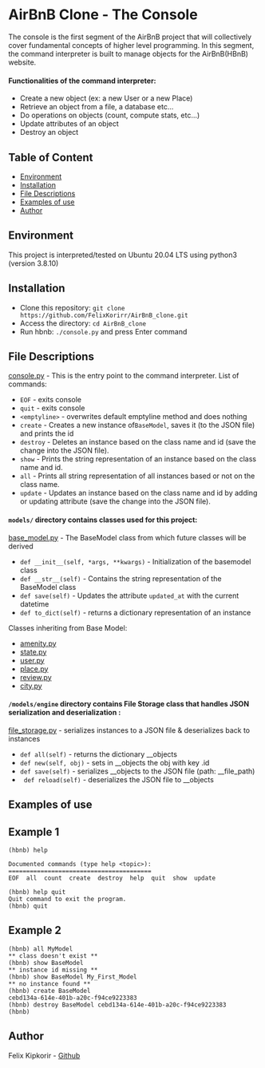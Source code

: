 # AirBnB Clone - The Console
The console is the first segment of the AirBnB project that will collectively cover fundamental concepts of higher level programming. In this segment, the command interpreter is built to manage objects for the AirBnB(HBnB) website.

#### Functionalities of the command interpreter:
* Create a new object (ex: a new User or a new Place)
* Retrieve an object from a file, a database etc...
* Do operations on objects (count, compute stats, etc...)
* Update attributes of an object
* Destroy an object

## Table of Content
* [Environment](#environment)
* [Installation](#installation)
* [File Descriptions](#file-descriptions)
* [Examples of use](#examples-of-use)
* [Author](#author)

## Environment
This project is interpreted/tested on Ubuntu 20.04 LTS using python3 (version 3.8.10)

## Installation
* Clone this repository: `git clone https://github.com/FelixKorirr/AirBnB_clone.git`
* Access the directory: `cd AirBnB_clone`
* Run hbnb: `./console.py` and press Enter command

## File Descriptions
[console.py](console.py) - This is the entry point to the command interpreter.
List of commands:
* `EOF` - exits console 
* `quit` - exits console
* `<emptyline>` - overwrites default emptyline method and does nothing
* `create` - Creates a new instance of`BaseModel`, saves it (to the JSON file) and prints the id
* `destroy` - Deletes an instance based on the class name and id (save the change into the JSON file). 
* `show` - Prints the string representation of an instance based on the class name and id.
* `all` - Prints all string representation of all instances based or not on the class name. 
* `update` - Updates an instance based on the class name and id by adding or updating attribute (save the change into the JSON file). 

#### `models/` directory contains classes used for this project:
[base_model.py](/models/base_model.py) - The BaseModel class from which future classes will be derived
* `def __init__(self, *args, **kwargs)` - Initialization of the basemodel class
* `def __str__(self)` - Contains the string representation of the BaseModel class
* `def save(self)` - Updates the attribute `updated_at` with the current datetime
* `def to_dict(self)` - returns a dictionary representation of an instance

Classes inheriting from Base Model:
* [amenity.py](/models/amenity.py)
* [state.py](/models/state.py)
* [user.py](/models/user.py)
* [place.py](/models/place.py)
* [review.py](/models/review.py)
* [city.py](/models/city.py)

#### `/models/engine` directory contains File Storage class that handles JSON serialization and deserialization :
[file_storage.py](/models/engine/file_storage.py) - serializes instances to a JSON file & deserializes back to instances
* `def all(self)` - returns the dictionary __objects
* `def new(self, obj)` - sets in __objects the obj with key <obj class name>.id
* `def save(self)` - serializes __objects to the JSON file (path: __file_path)
* ` def reload(self)` -  deserializes the JSON file to __objects

## Examples of use
## Example 1
```
(hbnb) help

Documented commands (type help <topic>):
========================================
EOF  all  count  create  destroy  help  quit  show  update

(hbnb) help quit
Quit command to exit the program.
(hbnb) quit
``` 
## Example 2
```
(hbnb) all MyModel
** class doesn't exist **
(hbnb) show BaseModel
** instance id missing **
(hbnb) show BaseModel My_First_Model
** no instance found **
(hbnb) create BaseModel
cebd134a-614e-401b-a20c-f94ce9223383
(hbnb) destroy BaseModel cebd134a-614e-401b-a20c-f94ce9223383
(hbnb) 

```

## Author
Felix Kipkorir - [Github](https://github.com/FelixKorirr)
